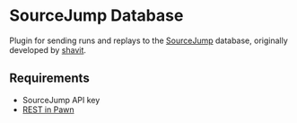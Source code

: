 # SourceJump Database

Plugin for sending runs and replays to the [SourceJump](https://discord.gg/sourcejump) database, originally developed by [shavit](https://github.com/shavitush).

## Requirements
* SourceJump API key
* [REST in Pawn](https://forums.alliedmods.net/showthread.php?t=298024)

